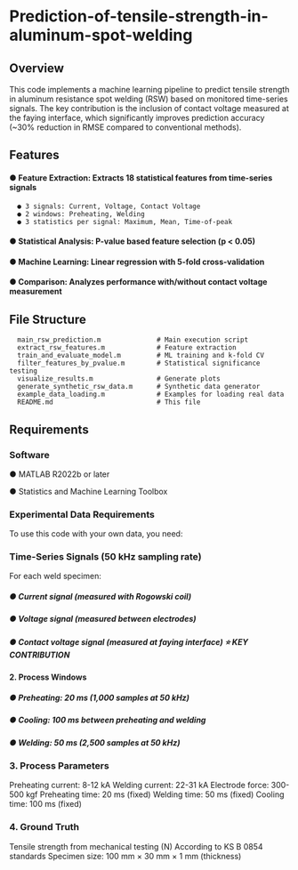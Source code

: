# Prediction-of-tensile-strength-in-aluminum-spot-welding

## **Overview**
This code implements a machine learning pipeline to predict tensile strength in aluminum resistance spot welding (RSW) based on monitored time-series signals. The key contribution is the inclusion of contact voltage measured at the faying interface, which significantly improves prediction accuracy (~30% reduction in RMSE compared to conventional methods).


## **Features**

#### **● Feature Extraction:** Extracts 18 statistical features from time-series signals

      ● 3 signals: Current, Voltage, Contact Voltage
      ● 2 windows: Preheating, Welding
      ● 3 statistics per signal: Maximum, Mean, Time-of-peak


#### **● Statistical Analysis:** P-value based feature selection (p < 0.05)

#### **● Machine Learning:** Linear regression with 5-fold cross-validation

#### **● Comparison:** Analyzes performance with/without contact voltage measurement

## **File Structure**
      main_rsw_prediction.m              # Main execution script
      extract_rsw_features.m             # Feature extraction
      train_and_evaluate_model.m         # ML training and k-fold CV
      filter_features_by_pvalue.m        # Statistical significance testing
      visualize_results.m                # Generate plots
      generate_synthetic_rsw_data.m      # Synthetic data generator
      example_data_loading.m             # Examples for loading real data
      README.md                          # This file

## **Requirements**
### **Software**

● MATLAB R2022b or later

● Statistics and Machine Learning Toolbox

### **Experimental Data Requirements**
To use this code with your own data, you need:
### **Time-Series Signals (50 kHz sampling rate)**
For each weld specimen:

##### __● Current signal__ (measured with Rogowski coil)

##### __● Voltage signal__ (measured between electrodes)

##### __● Contact voltage signal__ (measured at faying interface) ⭐ KEY CONTRIBUTION

**2. Process Windows**

##### __● Preheating:__ 20 ms (1,000 samples at 50 kHz)

##### __● Cooling:__ 100 ms between preheating and welding

##### __● Welding:__ 50 ms (2,500 samples at 50 kHz)

### **3. Process Parameters**

Preheating current: 8-12 kA
Welding current: 22-31 kA
Electrode force: 300-500 kgf
Preheating time: 20 ms (fixed)
Welding time: 50 ms (fixed)
Cooling time: 100 ms (fixed)

### **4. Ground Truth**

Tensile strength from mechanical testing (N)
According to KS B 0854 standards
Specimen size: 100 mm × 30 mm × 1 mm (thickness)
